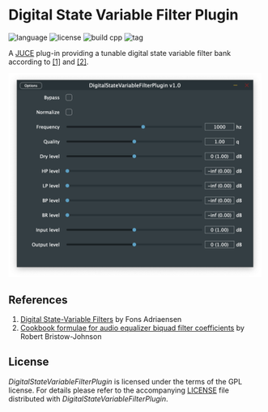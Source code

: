 # Digital State Variable Filter Plugin

![language](https://img.shields.io/badge/plugin-AU%20LV2%20VST3-blue)
![license](https://img.shields.io/github/license/jurihock/dsvf?color=blue)
![build cpp](https://img.shields.io/github/actions/workflow/status/jurihock/dsvf/build.yml?branch=main&label=build)
![tag](https://img.shields.io/github/v/tag/jurihock/dsvf?color=gold)

A [JUCE](https://github.com/juce-framework/JUCE) plug-in providing a tunable digital state variable filter bank according to [[1]](#1) and [[2]](#2).

<img src="assets/screenshot.png" width="500">

## References

1. <span id="1">[Digital State-Variable Filters](https://kokkinizita.linuxaudio.org/papers/digsvfilt.pdf) by Fons Adriaensen</span>
2. <span id="2">[Cookbook formulae for audio equalizer biquad filter coefficients](https://webaudio.github.io/Audio-EQ-Cookbook/audio-eq-cookbook.html) by Robert Bristow-Johnson</span>

## License

*DigitalStateVariableFilterPlugin* is licensed under the terms of the GPL license.
For details please refer to the accompanying [LICENSE](LICENSE) file distributed with *DigitalStateVariableFilterPlugin*.
